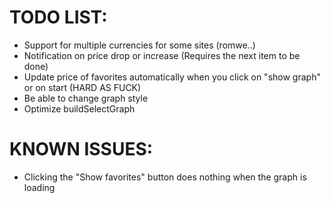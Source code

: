 # TODO LIST:
* Support for multiple currencies for some sites (romwe..)
* Notification on price drop or increase (Requires the next item to be done)
* Update price of favorites automatically when you click on "show graph" or on start (HARD AS FUCK)
* Be able to change graph style
* Optimize buildSelectGraph

# KNOWN ISSUES:
* Clicking the "Show favorites" button does nothing when the graph is loading